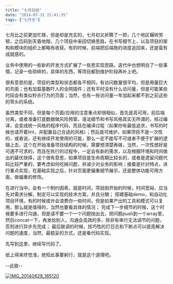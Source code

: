 ```yaml
---
title: "七月总结"
date: "2014-07-31 21:41:35"
tags: ["七月志"]
---
```



七月比之前更加忙碌，但是却是充实的，七月初又折腾了一把，几个地区辗转劳顿，之后码到天昏地暗，几个项目中来回切换思路，在书写细节上，以及项目的架构和模块的组织上都略有收获。有的时候，前端把后端拖的进度追回来，还是蛮有成就感的。

业务中使用的一些新的开发方式扩展了一些思实现思路，迭代中也想明白了一些事情，记录一些琐碎的，具体的东西，等项目都到维护阶段再补上吧。

很有意思的是，项目的类型和状态都各不相同，有访问数量很平均，但是用量巨大的页面；也有加载基数吓人的全网插件；还有平时没有什么访问量，但是可能某些时段会有类似秒杀行为的页面；当然，也有一些访问量一年加起来都不到之前这些的零头的系统。

虽然类型不同，但是每个页面/应用的注意重点却很相似，首先是高可用，前后端分离，或者准备打底数据做风险预案，语法细节和书写风格其实无所谓的，经过编译，会变成统一风格的程序代码，而且在编译过程（如果你有最低追求，书写的时候也请开着lint，并配置自己合适的风格）；然后是可维护，如果项目不是一次性的，或者说，还有继续开发使用的可能，那么一定不能写不可或者不便于扩展的逻辑上去，这个在开始准备项目结构的时候，需要想清楚再做，当然，一次性想好是可遇不可求的，而且在执行的过程中，一定会有新的需求，以及根据环境和时间做出的最优抉择，这个很有意思，如果项目是生命周期比较长的，或者是遗留问题代码比较严重的，要考虑如何吃掉问题，并减少对业务的影响；接着是针对特点，进行重点实现，在基础实现之后，针对页面更偏重细节展示，还是整体功能可用方面，做偏重的修饰。

在进行当中，会有一个制约因素，就是时间，项目刚开始的时候，时间宽裕，应当先对需求分解，制定可以实现的技术方案，并且分期； 搭建基础demo，和自动化项目环境，有的时候或许会浪费你一些时间，但是如果产出的工具和模式可以复用，那么就是值得的，当然也要看具体的情况； 完成下一步细节的时候，这个时候要多进行沟通，但是请不要一个一个问题抛出去，把问题push到一个array里，然后concat一下，再发给别人，沟通会高效的多，除非有串行无法调节的问题，否则进行异步先完成； 最后联调的时候，技巧性的打日志和下断点可以提高解决问题的速度，当然，最稳妥的方式，还是看代码实现。

先写到这里，继续写代码了。

纸上得来终觉浅，绝知此事要躬行，就是这个道理吧。

--此致--

[![IMG_20140628_165120](http://attachment.soulteary.com/wp/2014/07/IMG_20140628_165120-168x300.jpg)](http://attachment.soulteary.com/wp/2014/07/IMG_20140628_165120.jpg)

